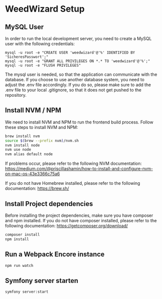 # WeedWizard Setup

## MySQL User
In order to run the local development server, you need to create a MySQL user with the following credentials:
```mysql
mysql -u root -e "CREATE USER 'weedwizard'@'%' IDENTIFIED BY 'SicheresPasswort';"
mysql -u root -e "GRANT ALL PRIVILEGES ON *.* TO 'weedwizard'@'%';"
mysql -u root -e "FLUSH PRIVILEGES"
```
The mysql user is needed, so that the application can communicate with the database. If you choose to use another database
system, you need to adjust the .env file accordingly. If you do so, please make sure to add the .env file to your local 
.gitignore, so that it does not get pushed to the repository.

## Install NVM / NPM
We need to install NVM and NPM to run the frontend build process. Follow these steps to install NVM and NPM:
```bash
brew install nvm
source $(brew --prefix nvm)/nvm.sh
nvm install node
nvm use node
nvm alias default node
```
If problems occur, please refer to the following NVM documentation: https://medium.com/@priscillashamin/how-to-install-and-configure-nvm-on-mac-os-43e3366c75a6

If you do not have Homebrew installed, please refer to the following documentation: https://brew.sh/

## Install Project dependencies
Before installing the project dependencies, make sure you have composer and npm installed. If you do not have composer installed, please refer to the following documentation: https://getcomposer.org/download/
```bash
composer install
npm install
```

## Run a Webpack Encore instance
```bash
npm run watch
```


## Symfony server starten
```bash
symfony server:start
```